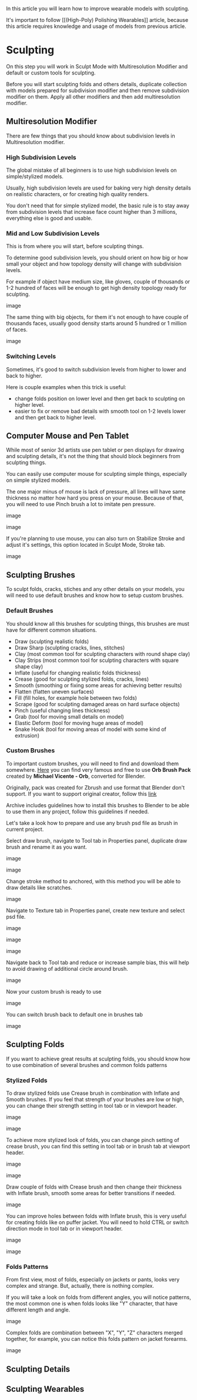 In this article you will learn how to improve wearable models with sculpting. 

It's important to follow [[(High-Poly) Polishing Wearables]] article, because this article requires knowledge and usage of models from previous article. 

# Sculpting
On this step you will work in Sculpt Mode with Multiresolution Modifier and default or custom tools for sculpting.

Before you will start sculpting folds and others details, duplicate collection with models prepared for subdivision modifier and then remove subdivision modifier on them. Apply all other modifiers and then add multiresolution modifier.

## Multiresolution Modifier
There are few things that you should know about subdivision levels in Multiresolution modifier. 

### High Subdivision Levels
The global mistake of all beginners is to use high subdivision levels on simple/stylized models. 

Usually, high subdivision levels are used for baking very high density details on realistic characters, or for creating high quality renders.

You don't need that for simple stylized model, the basic rule is to stay away from subdivision levels that increase face count higher than 3 millions, everything else is good and usable.

### Mid and Low Subdivision Levels
This is from where you will start, before sculpting things. 

To determine good subdivision levels, you should orient on how big or how small your object and how topology density will change with subdivision levels. 

For example if object have medium size, like gloves, couple of thousands or 1-2 hundred of faces will be enough to get high density topology ready for sculpting. 

image

The same thing with big objects, for them it's not enough to have couple of thousands faces, usually good density starts around 5 hundred or 1 million of faces.

image



### Switching Levels
Sometimes, it's good to switch subdivision levels from higher to lower and back to higher. 

Here is couple examples when this trick is useful:
- change folds position on lower level and then get back to sculpting on higher level.
- easier to fix or remove bad details with smooth tool on 1-2 levels lower and then get back to higher level.

## Computer Mouse and Pen Tablet 
While most of senior 3d artists use pen tablet or pen displays for drawing and sculpting details, it's not the thing that should block beginners from sculpting things. 

You can easily use computer mouse for sculpting simple things, especially on simple stylized models.

The one major minus of mouse is lack of pressure, all lines will have same thickness no matter how hard you press on your mouse. Because of that, you will need to use Pinch brush a lot to imitate pen pressure. 

image

image

If you're planning to use mouse, you can also turn on Stabilize Stroke and adjust it's settings, this option located in Sculpt Mode, Stroke tab. 

image

## Sculpting Brushes
To sculpt folds, cracks, stiches and any other details on your models, you will need to use default brushes and know how to setup custom brushes. 
### Default Brushes
You should know all this brushes for sculpting things, this brushes are must have for different common situations.

- Draw (sculpting realistic folds)
- Draw Sharp (sculpting cracks, lines, stitches)
- Clay (most common tool for sculpting characters with round shape clay)
- Clay Strips (most common tool for sculpting characters with square shape clay)
- Inflate (useful for changing realistic folds thickness)
- Crease (good for sculpting stylized folds, cracks, lines)
- Smooth (smoothing or fixing some areas for achieving better results)
- Flatten (flatten uneven surfaces)
- Fill (fill holes, for example hole between two folds)
- Scrape (good for sculpting damaged areas on hard surface objects)
- Pinch (useful changing lines thickness)
- Grab (tool for moving small details on model)
- Elastic Deform (tool for moving huge areas of model)
- Snake Hook (tool for moving areas of model with some kind of extrusion)

### Custom Brushes
To important custom brushes, you will need to find and download them somewhere. [Here](https://stylizedstation.gumroad.com/l/zMJlJ) you can find very famous and free to use **Orb Brush Pack** created by **Michael Vicente - Orb**, converted for Blender. 

Originally, pack was created for Zbrush and use format that Blender don't support. If you want to support original creator, follow this [link](https://orb.gumroad.com/l/nOkHw)

Archive includes guidelines how to install this brushes to Blender to be able to use them in any project, follow this guidelines if needed. 

Let's take a look how to prepare and use any brush psd file as brush in current project.

Select draw brush, navigate to Tool tab in Properties panel, duplicate draw brush and rename it as you want. 

image

image

Change stroke method to anchored, with this method you will be able to draw details like scratches.

image

Navigate to Texture tab in Properties panel, create new texture and select psd file. 

image

image 

image

Navigate back to Tool tab and reduce or increase sample bias, this will help to avoid drawing of additional circle around brush.

image

Now your custom brush is ready to use

image

You can switch brush back to default one in brushes tab

image



## Sculpting Folds
If you want to achieve great results at sculpting folds, you should know how to use combination of several brushes and common folds patterns

### Stylized Folds
To draw stylized folds use Crease brush in combination with Inflate and Smooth brushes. If you feel that strength of your brushes are low or high, you can change their strength setting in tool tab or in viewport header.

image

image

To achieve more stylized look of folds, you can change pinch setting of crease brush, you can find this setting in tool tab or in brush tab at viewport header. 

image

image

Draw couple of folds with Crease brush and then change their thickness with Inflate brush, smooth some areas for better transitions if needed. 

image

You can improve holes between folds with Inflate brush, this is very useful for creating folds like on puffer jacket. You will need to hold CTRL or switch direction mode in tool tab or in viewport header.

image 

image

### Folds Patterns
From first view, most of folds, especially on jackets or pants, looks very complex and strange. But, actually, there is nothing complex. 

If you will take a look on folds from different angles, you will notice patterns,  the most common one is when folds looks like "Y" character, that have different length and angle. 

image

Complex folds are combination between "X", "Y", "Z" characters merged together, for example, you can notice this folds pattern on jacket forearms. 

image

## Sculpting Details
## Sculpting Wearables

